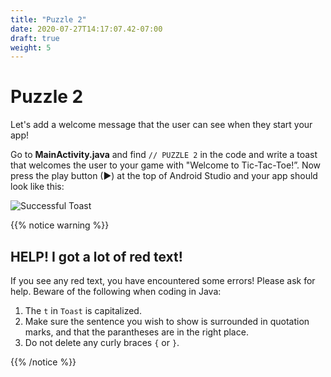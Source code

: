 ```yaml
---
title: "Puzzle 2"
date: 2020-07-27T14:17:07.42-07:00
draft: true
weight: 5
---
```


# Puzzle 2
Let's add a welcome message that the user can see when they start your app!

Go to **MainActivity.java** and find `// PUZZLE 2` in the code and write a toast that welcomes the user to your game with "Welcome to Tic-Tac-Toe!”. Now press the play button (►) at the top of Android Studio and your app should look like this:

![Successful Toast](../resources/_gen/images/toast_success.PNG "successful toast")

{{% notice warning %}}
## HELP! I got a lot of red text!

If you see any red text, you have encountered some errors! Please ask for help. Beware of the following when coding in Java:

1. The `t` in `Toast` is capitalized.
2. Make sure the sentence you wish to show is surrounded in quotation marks, and that the parantheses are in the right place.
3. Do not delete any curly braces `{` or `}`.

{{% /notice %}}